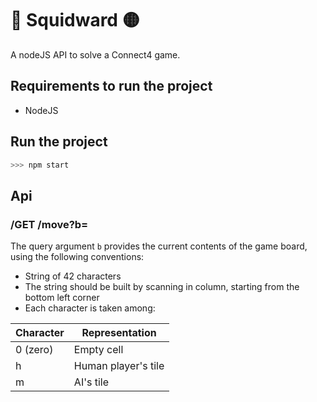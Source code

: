 # 🔴 Squidward 🟡
A nodeJS API to solve a Connect4 game.

## Requirements to run the project
- NodeJS

## Run the project
```js
>>> npm start
```

## Api
### /GET /move?b=<board-content>
The query argument `b` provides the current contents of the game board, using the following conventions:
- String of 42 characters
- The string should be built by scanning in column, starting from the bottom left corner
- Each character is taken among:

| Character | Representation      |
|-----------|---------------------|
| 0 (zero)  | Empty cell          |
| h         | Human player's tile |
| m         | AI's tile           |
